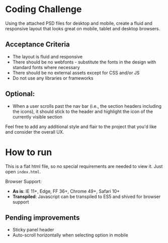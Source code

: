 # Coding Challenge
Using the attached PSD files for desktop and mobile, create a fluid and responsive layout that looks great on mobile, tablet and desktop browsers.

## Acceptance Criteria
- The layout is fluid and responsive
- There should be no webfonts - substitute the fonts in the design with standard fonts where necessary
- There should be no external assets except for CSS and/or JS
- Do not use any libraries or frameworks

## Optional:
- When a user scrolls past the nav bar (i.e., the section headers including the icons), it should stick to the header and highlight the icon of the currently visible section

Feel free to add any additional style and flair to the project that you'd like and consider the overall UX.

# How to run
This is a flat html file, so no special requirements are needed to view it. Just open `index.html`.

Browser Support:
- **As is**: IE 11+, Edge, FF 36+, Chrome 49+, Safari 10+
- **Transpiled**: Javascript can be transpiled to ES5 and shived for browser support

## Pending improvements
- Sticky panel header
- Auto-scroll horizontally when selecting option in mobile
